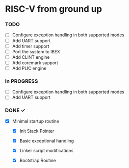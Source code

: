 # RISC-V from ground up 

### TODO
- [ ] Configure exception handling in both supported modes 
- [ ] Add UART support
- [ ] Add timer support
- [ ] Port the system to IBEX
- [ ] Add CLINT engine
- [ ] Add coremark support
- [ ] Add PLIC engine

### In PROGRESS

- [ ] Configure exception handling in both supported modes 
- [ ] Add UART support

### DONE ✓
 - [x] Minimal startup routine
   - [x] Init Stack Pointer
   - [x] Basic exceptional handling 
   - [x] Linker script modifications 
   - [x] Bootstrap Routine

